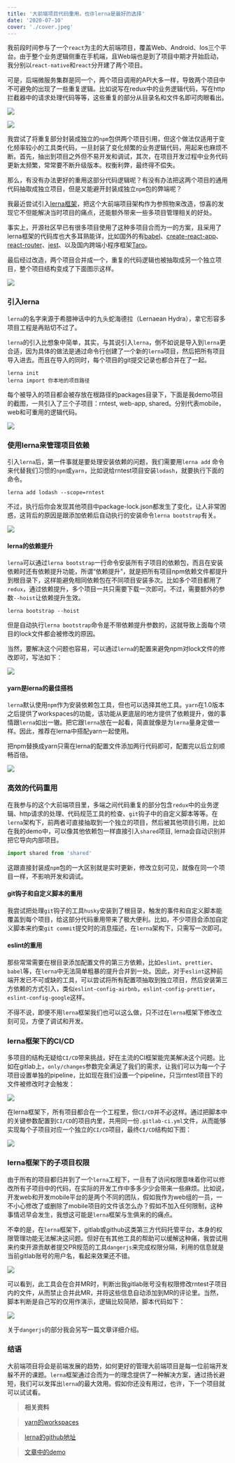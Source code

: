```yaml
--- 
title: '大前端项目代码重用，也许lerna是最好的选择' 
date: '2020-07-10'
cover: './cover.jpeg'
--- 
```


我前段时间参与了一个`react`为主的大前端项目，覆盖Web、Android、Ios三个平台。由于整个业务逻辑侧重在手机端，且Web端也是到了项目中期才开始启动，我分别以`react-native`和`react`分开建了两个项目。

可是，后端微服务集群是同一个，两个项目调用的API大多一样，导致两个项目中不可避免的出现了一些重复逻辑。比如说写在redux中的业务逻辑代码，写在http拦截器中的请求处理代码等等，这些重复的部分从目录名和文件名即可肉眼看出。

![](./lerna-1.jpeg)


![](./lerna-2.jpeg)

我尝试了将重复部分封装成独立的`npm`包供两个项目引用，但这个做法仅适用于变化频率较小的工具类代码，一旦封装了变化频繁的业务逻辑代码，用起来也麻烦不断。首先，抽出到项目之外但不易开发和调试，其次，在项目开发过程中业务代码更新太频繁，常常要不断升级版本。权衡利弊，最终得不偿失。

那么，有没有办法更好的重用这部分代码逻辑呢？有没有办法把这两个项目的通用代码抽取成独立项目，但是又能避开封装成独立`npm`包的弊端呢？

我最近尝试引入[lerna框架](https://github.com/lerna/lerna)，把这个大前端项目架构作为参照物来改造，惊喜的发现它不但能解决当时项目的痛点，还能额外带来一些多项目管理相关的好处。

事实上，开源社区早已有很多项目使用了这种多项目合而为一的方案，且采用了lerna框架的代码库也大多耳熟能详，比如国外的有[babel](https://github.com/babel/babel)、[create-react-app](https://github.com/facebook/create-react-app)、[react-router](https://github.com/ReactTraining/react-router)、[jest](https://github.com/facebook/jest)、以及国内跨端小程序框架[Taro](https://github.com/NervJS/taro)。

最后经过改造，两个项目合并成一个，重复的代码逻辑也被抽取成另一个独立项目，整个项目结构变成了下面图示这样。

![](./lerna-3.jpeg)


### 引入lerna
`lerna`的名字来源于希腊神话中的九头蛇海德拉（Lernaean Hydra），拿它形容多项目工程是再贴切不过了。

`lerna`的引入比想象中简单，其实，与其说引入`lerna`，倒不如说是导入到`lerna`更合适，因为具体的做法是通过命令行创建了一个新的`lerna`项目，然后把所有项目导入进去。而且在导入的同时，每个项目的git提交记录也都合并在了一起。

```
lerna init
lerna import 你本地的项目路径
```

每个被导入的项目都会被存放在根路径的packages目录下，下面是我demo项目的截图，一共引入了三个子项目：rntest, web-app, shared。分别代表mobile，web和可重用的逻辑代码。

![](./lerna-4.jpeg)

### 使用lerna来管理项目依赖
引入`lerna`后，第一件事就是要处理安装依赖的问题，我们需要用`lerna add` 命令来代替我们习惯的`npm`或`yarn`，比如说给rntest项目安装`lodash`，就要执行下面的命令。
```
lerna add lodash --scope=rntest
```

不过，执行后你会发现其他项目中package-lock.json都发生了变化，让人非常困惑，这背后的原因是跟添加依赖后自动执行的安装命令`lerna bootstrap`有关。

![](./lerna-5.jpeg)

#### lerna的依赖提升
`lerna`可以通过`lerna bootstrap`一行命令安装所有子项目的依赖包，而且在安装依赖时还有依赖提升功能，所谓“依赖提升”，就是把所有项目npm依赖文件都提升到根目录下，这样能避免相同依赖包在不同项目安装多次。比如多个项目都用了`redux`，通过依赖提升，多个项目一共只需要下载一次即可。不过，需要额外的参数`--hoist`让依赖提升生效。
```
lerna bootstrap --hoist
```

但是自动执行`lerna bootstrap`命令是不带依赖提升参数的，这就导致上面每个项目的lock文件都会被修改的原因。

当然，要解决这个问题也容易，可以通过`lerna`的配置来避免npm对lock文件的修改即可，写法如下：

![](./lerna-6.jpeg)

#### yarn是lerna的最佳搭档
`lerna`默认使用`npm`作为安装依赖包工具，但也可以选择其他工具。`yarn`在1.0版本之后提供了workspaces的功能，该功能从更底层的地方提供了依赖提升，做的事情跟`lerna`如出一辙。把它跟`lerna`放在一起看，简直就像是为`lerna`量身定做一样。因此，推荐在lerna中搭配yarn一起使用。

把npm替换成yarn只需在lerna的配置文件添加两行代码即可，配置完以后立刻顺畅百倍。

![](./lerna-7.jpeg)

### 高效的代码重用
在我参与的这个大前端项目里，多端之间代码重复的部分包含`redux`中的业务逻辑、http请求的处理、代码规范工具的检查、`git`钩子中的自定义脚本等等。在`lerna`架构下，前两者可直接抽取到一个独立的项目，然后被其他项目引用，比如在我的demo中，可以像其他依赖包一样直接引入`shared`项目, lerna会自动识别并把它导向内部项目。

```javascript
import shared from 'shared'
```

这跟直接封装成`npm`包的一大区别就是实时更新，修改立刻可见，就像在同一个项目一样，不影响开发和调试。

#### git钩子和自定义脚本的重用

我尝试把处理`git`钩子的工具`husky`安装到了根目录，触发的事件和自定义脚本能覆盖到每个项目，给这部分代码重用带来了极大便利。比如，不少项目会添加自定义脚本来约束`git commit`提交时的消息描述，在`lerna`架构下，只需写一次即可。

#### eslint的重用
那些常常需要在根目录添加配置文件的第三方依赖，比如`eslint`、`prettier`、`babel`等，在`lerna`中无法简单粗暴的提升合并到一处。因此，对于`eslint`这种前端开发已不可或缺的工具，可以尝试将所有配置项抽取到独立项目，然后安装第三方依赖的方式引入，类似`eslint-config-airbnb`，`eslint-config-prettier`，`eslint-config-google`这样。

不得不说，即便不用`lerna`框架我们也可以这么做，只不过在`lerna`框架下修改立刻可见，方便了调试和开发。


### lerna框架下的CI/CD
多项目的结构无疑给`CI/CD`带来挑战，好在主流的CI框架能完美解决这个问题。比如在gitlab上，`only/changes`参数完全满足了我们的需求，让我们可以为每一个子项目设置单独的pipeline，比如现在我们设置一个pipeline，只当rntest项目下的文件被修改时才会触发：

![](./lerna-8.jpeg)

在lerna框架下，所有项目都合在一个工程里，但`CI/CD`并不必这样。通过把脚本中的关键参数配置到`CI/CD`的项目内里，共用同一份`.gitlab-ci.yml`文件，从而能够实现每个子项目对应一个独立的`CI/CD`项目，最终`CI/CD`结构如下图：

![](./lerna-9.jpeg)

### lerna框架下的子项目权限
由于所有的项目都归并到了一个`lerna`工程下，一旦有了访问权限意味着你可以修改所有子项目中的代码，在实际的开发工作中多多少少会带来一些麻烦。比如说，开发web和开发mobile平台的是两个不同的团队，假如我作为web组的一员，一不小心修改了或删除了mobile项目的文件该怎么办？假如不加入任何限制，这种事情迟早会发生，我想这可能是`lerna`框架与生俱来的的痛点。

不幸的是，在`lerna`框架下，gitlab或github这类第三方代码托管平台，本身的权限管理功能无法解决这问题。但好在有其他工具的帮助可以缓解这种痛，我尝试用来约束开源贡献者提交PR规范的工具`dangerjs`来完成权限分隔，利用的信息就是当前gitlab账号的用户名，看起来效果还不错。


![](./lerna-10.jpeg)

可以看到，此工具会在合并MR时，判断出我gitlab账号没有权限修改rntest子项目内的文件，从而禁止合并此MR，并将这些信息自动添加到MR的评论里。当然，脚本判断是自己写的仅用作演示，逻辑比较简陋，脚本代码如下：


![](./lerna-11.jpeg)

关于`dangerjs`的部分我会另写一篇文章详细介绍。


### 结语
大前端项目将会是前端发展的趋势，如何更好的管理大前端项目是每一位前端开发躲不开的课题。`lerna`框架通过合而为一的理念提供了一种解决方案，通过扬长避短，我们可以发挥出`lerna`的最大效用。假如你还没有用过，也许，下一个项目就可以试试看。


> **相关资料**

> [yarn的workspaces](https://classic.yarnpkg.com/en/docs/workspaces/)

> [lerna的github地址](https://github.com/lerna/lerna)

> [文章中的demo](https://gitlab.com/twomeetings/lerna-demo)

